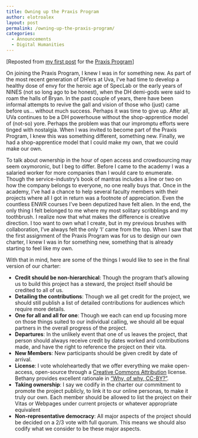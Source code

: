 ```yaml
---
title: Owning up the Praxis Program
author: elotroalex
layout: post
permalink: /owning-up-the-praxis-program/
categories:
  - Announcements
  - Digital Humanities
---
```

[Reposted from <a href="http://www.scholarslab.org/praxis-program/owning-up-the-praxis-program/" title="Owning up" target="_blank">my first post</a> for the <a href="http://praxis.scholarslab.org/" title="Praxis Program" target="_blank">Praxis Program</a>]

On joining the Praxis Program, I knew I was in for something new. As part of the most recent generation of DH&#8217;ers at Uva, I&#8217;ve had time to develop a healthy dose of envy for the heroic age of SpecLab or the early years of NINES (not so long ago to be honest), when the DH demi-gods were said to roam the halls of Bryan. In the past couple of years, there have been informal attempts to revive the gall and vision of those who (just) came before us&#8230; without much success. Perhaps it was time to give up. After all, UVa continues to be a DH powerhouse without the shop-apprentice model of (not-so) yore. Perhaps the problem was that our impromptu efforts were tinged with nostalgia. When I was invited to become part of the Praxis Program, I knew this was something different, something new. Finally, we had a shop-apprentice model that I could make my own, that we could make our own.

To talk about ownership in the hour of open access and crowdsourcing may seem oxymoronic, but I beg to differ. Before I came to the academy I was a salaried worker for more companies than I would care to enumerate. Though the service-industry&#8217;s book of mantras includes a line or two on how the company belongs to everyone, no one really buys that. Once in the academy, I&#8217;ve had a chance to help several faculty members with their projects where all I got in return was a footnote of appreciation. Even the countless ENWR courses I&#8217;ve been deputized have felt alien. In the end, the only thing I felt belonged to me where my most solitary scribblings and my toothbrush. I realize now that what makes the difference is creative direction. I too want to own what I create, but in my previous brushes with collaboration, I&#8217;ve always felt the only &#8216;I&#8217; came from the top. When I saw that the first assignment of the Praxis Program was for us to design our own charter, I knew I was in for something new, something that is already starting to feel like my own.

With that in mind, here are some of the things I would like to see in the final version of our charter:

  * **Credit should be non-hierarchical**: Though the program that&#8217;s allowing us to build this project has a steward, the project itself should be credited to all of us.
  * **Detailing the contributions**: Though we all get credit for the project, we should still publish a list of detailed contributions for audiences which require more details.
  * **One for all and all for one**: Though we each can end up focusing more on those things suited to our individual calling, we should all be equal partners in the overall progress of the project.
  * **Departures**: In the unlikely event that one of us leaves the project, that person should always receive credit by dates worked and contributions made, and have the right to reference the project on their vita.
  * **New Members**: New participants should be given credit by date of arrival.
  * **License**: I vote wholeheartedly that we offer everything we make open-access, open-source through a <a href="http://creativecommons.org/licenses/by/3.0/" title="CC-BY" target="_blank">Creative Commons Attribution</a> license. Bethany provides excellent rationale in [&#8220;Why, of why, CC-BY?&#8221;][1].
  * **Taking ownership**: I say we codify in the charter our commitment to promote the project publicly, to link it to our online personas, to make it truly our own. Each member should be allowed to list the project on their Vitas or Webpages under current projects or whatever appropriate equivalent
  * **Non-representative democracy**: All major aspects of the project should be decided on a 2/3 vote with full quorum. This means we should also codify what we consider to be these major aspects.

 [1]: http://nowviskie.org/2011/why-oh-why-cc-by/